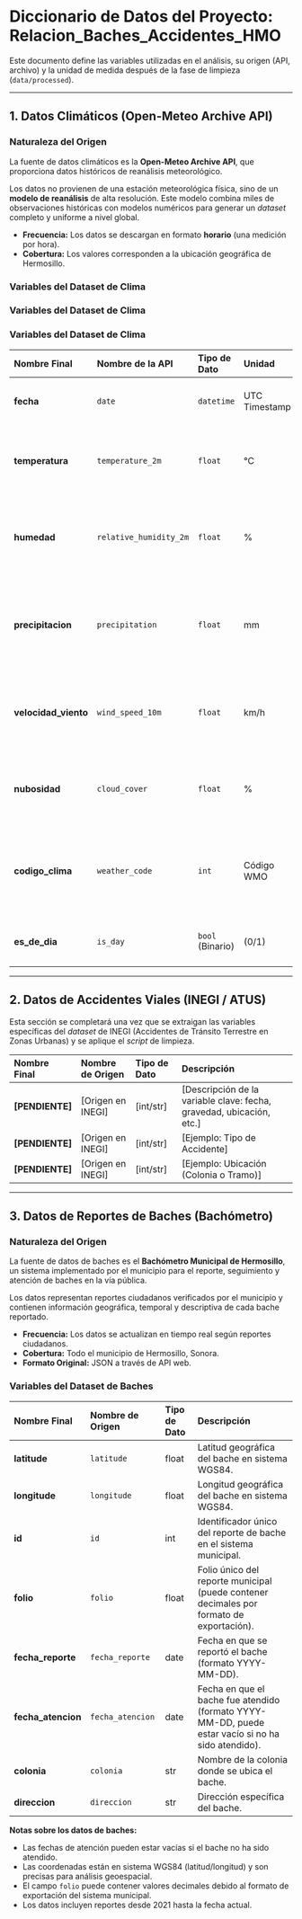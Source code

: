 # Diccionario de Datos del Proyecto: Relacion_Baches_Accidentes_HMO

Este documento define las variables utilizadas en el análisis, su origen (API, archivo) y la unidad de medida después de la fase de limpieza (`data/processed`).

---

## 1. Datos Climáticos (Open-Meteo Archive API)

### Naturaleza del Origen

La fuente de datos climáticos es la **Open-Meteo Archive API**, que proporciona datos históricos de reanálisis meteorológico.

Los datos no provienen de una estación meteorológica física, sino de un **modelo de reanálisis** de alta resolución. Este modelo combina miles de observaciones históricas con modelos numéricos para generar un *dataset* completo y uniforme a nivel global.

* **Frecuencia:** Los datos se descargan en formato **horario** (una medición por hora).
* **Cobertura:** Los valores corresponden a la ubicación geográfica de Hermosillo.

### Variables del Dataset de Clima

### Variables del Dataset de Clima

### Variables del Dataset de Clima

| Nombre Final | Nombre de la API | Tipo de Dato | Unidad | Descripción |
| :--- | :--- | :--- | :--- | :--- |
| **fecha** | `date` | `datetime` | UTC Timestamp | Fecha y hora de la medición horaria (usado como índice). |
| **temperatura** | `temperature_2m` | `float` | °C | Temperatura del aire a 2 metros sobre la superficie (redondeado a 1 decimal). |
| **humedad** | `relative_humidity_2m` | `float` | % | Humedad relativa del aire a 2 metros sobre la superficie (redondeado a 1 decimal). |
| **precipitacion** | `precipitation` | `float` | mm | Lluvia, nieve u otras formas de precipitación total acumulada (redondeado a 1 decimal). |
| **velocidad_viento** | `wind_speed_10m` | `float` | km/h | Velocidad del viento medida a 10 metros sobre la superficie (redondeado a 1 decimal). |
| **nubosidad** | `cloud_cover` | `float` | % | Porcentaje total de cielo cubierto por nubes (redondeado a 1 decimal). |
| **codigo_clima** | `weather_code` | `int` | Código WMO | Código entero que describe las condiciones meteorológicas generales. **[Referencia WMO aquí](https://www.open-meteo.com/en/docs/archive-api#weather_code_wmo)** |
| **es_de_dia** | `is_day` | `bool` (Binario) | (0/1) | Indicador que determina si es de día (1) o de noche (0). |

---

## 2. Datos de Accidentes Viales (INEGI / ATUS)

Esta sección se completará una vez que se extraigan las variables específicas del *dataset* de INEGI (Accidentes de Tránsito Terrestre en Zonas Urbanas) y se aplique el *script* de limpieza.

| Nombre Final | Nombre de Origen | Tipo de Dato | Descripción |
| :--- | :--- | :--- | :--- |
| **[PENDIENTE]** | [Origen en INEGI] | [int/str] | [Descripción de la variable clave: fecha, gravedad, ubicación, etc.] |
| **[PENDIENTE]** | [Origen en INEGI] | [int/str] | [Ejemplo: Tipo de Accidente] |
| **[PENDIENTE]** | [Origen en INEGI] | [int/str] | [Ejemplo: Ubicación (Colonia o Tramo)] |

---

## 3. Datos de Reportes de Baches (Bachómetro)

### Naturaleza del Origen

La fuente de datos de baches es el **Bachómetro Municipal de Hermosillo**, un sistema implementado por el municipio para el reporte, seguimiento y atención de baches en la vía pública.

Los datos representan reportes ciudadanos verificados por el municipio y contienen información geográfica, temporal y descriptiva de cada bache reportado.

* **Frecuencia:** Los datos se actualizan en tiempo real según reportes ciudadanos.
* **Cobertura:** Todo el municipio de Hermosillo, Sonora.
* **Formato Original:** JSON a través de API web.

### Variables del Dataset de Baches

| Nombre Final | Nombre de Origen | Tipo de Dato | Descripción |
| :--- | :--- | :--- | :--- |
| **latitude** | `latitude` | float | Latitud geográfica del bache en sistema WGS84. |
| **longitude** | `longitude` | float | Longitud geográfica del bache en sistema WGS84. |
| **id** | `id` | int | Identificador único del reporte de bache en el sistema municipal. |
| **folio** | `folio` | float | Folio único del reporte municipal (puede contener decimales por formato de exportación). |
| **fecha_reporte** | `fecha_reporte` | date | Fecha en que se reportó el bache (formato YYYY-MM-DD). |
| **fecha_atencion** | `fecha_atencion` | date | Fecha en que el bache fue atendido (formato YYYY-MM-DD, puede estar vacío si no ha sido atendido). |
| **colonia** | `colonia` | str | Nombre de la colonia donde se ubica el bache. |
| **direccion** | `direccion` | str | Dirección específica del bache. |

**Notas sobre los datos de baches:**
- Las fechas de atención pueden estar vacías si el bache no ha sido atendido.
- Las coordenadas están en sistema WGS84 (latitud/longitud) y son precisas para análisis geoespacial.
- El campo `folio` puede contener valores decimales debido al formato de exportación del sistema municipal.
- Los datos incluyen reportes desde 2021 hasta la fecha actual.
